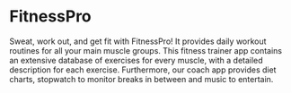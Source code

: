 # FitnessPro

Sweat, work out, and get fit with FitnessPro! It provides daily workout routines for all your main muscle groups. This fitness trainer app contains an extensive database of exercises for every muscle, with a detailed description for each exercise. Furthermore, our coach app provides diet charts, stopwatch to monitor breaks in between and music to entertain.
